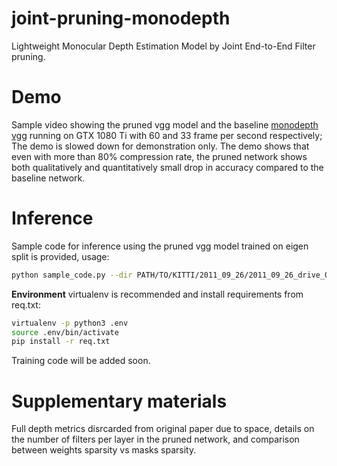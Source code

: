 # joint-pruning-monodepth
Lightweight Monocular Depth Estimation Model by Joint End-to-End Filter pruning.

# **Demo**
Sample video showing the pruned vgg model and the baseline [monodepth vgg](https://github.com/mrharicot/monodepth "monodepth vgg") running on GTX 1080 Ti with 60 and 33 frame per second respectively; The demo is slowed down for demonstration only. The demo shows that even with more than 80% compression rate, the pruned network shows both qualitatively and quantitatively small drop in accuracy compared to the baseline network.

# Inference
Sample code for inference using the pruned vgg model trained on eigen split is provided, usage:
```bash
python sample_code.py --dir PATH/TO/KITTI/2011_09_26/2011_09_26_drive_0064_sync/image_02/data/ --checkpoint_path model/model-0.data-00000-of-00001
```

**Environment**
virtualenv is recommended and install requirements from req.txt:
```bash
virtualenv -p python3 .env
source .env/bin/activate
pip install -r req.txt
```

Training code will be added soon.

# Supplementary materials
Full depth metrics disrcarded from original paper due to space, details on the number of filters per layer in the pruned network, and comparison between weights sparsity vs masks sparsity.
